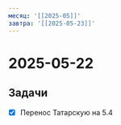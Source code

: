 ```yaml
---
месяц: '[[2025-05]]'
завтра: '[[2025-05-23]]'
---
```


# 2025-05-22

## Задачи

 - [x] Перенос Татарскую на 5.4
